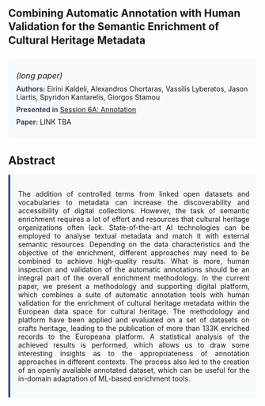 
<style>    
    h2 {
        margin-top: 0;
        margin-bottom: 1.5rem;
        line-height: 1.3;
    }
    
    h3 {
        margin-top: 2rem;
        margin-bottom: 1rem;
        font-size: 1.4rem;
        font-weight:bold;
    }
    
    .metadata {
        background-color: #f7fafc;
        padding: 1rem;
        border-radius: 6px;
        margin-bottom: 2rem;
    }
    
    .metadata p {
        margin: 0.5rem 0;
    }
    
    .abstract {
        text-align: justify;
        padding: 1rem;
        background-color: #f7fafc;
        border-left: 4px solid #2c5282;
        border-radius: 0 6px 6px 0;
    }
    
    strong {
        color: #2d3748;
        font-weight: 600;
    }
</style>
<main role="main">
<h2>Combining Automatic Annotation with Human Validation for the Semantic Enrichment of Cultural Heritage Metadata</h2>

<section class="metadata">
<p style='font-size:1rem'><i>(long paper)</i></p>
<p><strong>Authors:</strong> Eirini Kaldeli, Alexandros Chortaras, Vassilis Lyberatos, Jason Liartis, Spyridon Kantarelis, Giorgos Stamou</p>
<p><strong>Presented in</strong> <a href="/programme/#session6A">Session 6A: Annotation</a></p>
<p><strong>Paper:</strong> LINK TBA</p>
</section>

<section>
<h3>Abstract</h3>
<div class="abstract">
<p>The addition of controlled terms from linked open datasets and vocabularies  to  metadata can increase the  discoverability and accessibility of digital collections. However, the task of semantic enrichment requires a lot of effort and resources that cultural heritage organizations often lack. State-of-the-art AI technologies can be employed to analyse textual metadata and match it with external semantic resources. Depending on the data characteristics and the objective of the enrichment, different approaches may need to be combined to achieve high-quality results. What is more, human inspection and validation of the automatic annotations should be an integral part of the overall enrichment methodology. In the current paper, we present a methodology and supporting digital platform, which combines a suite of automatic annotation tools with human validation for the enrichment of cultural heritage metadata within the European data space for cultural heritage. The methodology and platform have been applied and evaluated on a set of datasets on crafts heritage, leading to the publication of more than 133K enriched records to the Europeana platform. A statistical analysis of the achieved results is performed, which allows us to draw some interesting insights as to the  appropriateness of annotation approaches in different contexts. The process also led to the creation of an openly available annotated dataset, which can be useful for the in-domain adaptation of ML-based enrichment tools.</p>
</div>
</section>
</main>